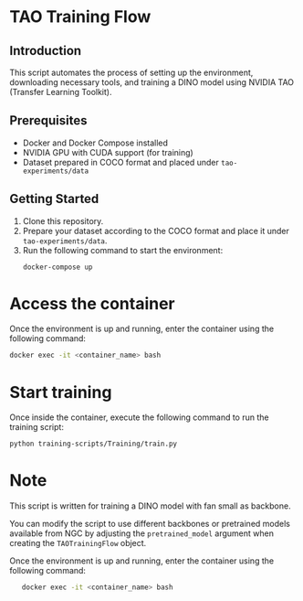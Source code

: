# TAO Training Flow

## Introduction
This script automates the process of setting up the environment, downloading necessary tools, and training a DINO model using NVIDIA TAO (Transfer Learning Toolkit). 

## Prerequisites
- Docker and Docker Compose installed
- NVIDIA GPU with CUDA support (for training)
- Dataset prepared in COCO format and placed under `tao-experiments/data`

## Getting Started
1. Clone this repository.
2. Prepare your dataset according to the COCO format and place it under `tao-experiments/data`.
3. Run the following command to start the environment:
   ```bash
   docker-compose up

# Access the container
Once the environment is up and running, enter the container using the following command:

   ```bash
   docker exec -it <container_name> bash
   ```
# Start training
Once inside the container, execute the following command to run the training script:

```bash
python training-scripts/Training/train.py
```

# Note

This script is written for training a DINO model with fan small as backbone.

You can modify the script to use different backbones or pretrained models available from NGC by adjusting the `pretrained_model` argument when creating the `TAOTrainingFlow` object.

Once the environment is up and running, enter the container using the following command:

```bash
   docker exec -it <container_name> bash
```

